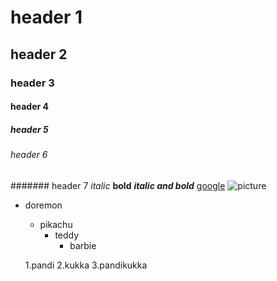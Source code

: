 # header 1
## header 2
### header 3
#### header 4
##### header 5
###### header 6
####### header 7
*italic*
**bold**
***italic and bold***
[google](www.google.com)
![picture](https://tse1.mm.bing.net/th?id=OIP.nt7c0dpFGXiiXJm9v46n1gHaNL&pid=Api&P=0&w=300&h=300)
* doremon
  * pikachu
    * teddy
      * barbie

  1.pandi
   2.kukka
     3.pandikukka
